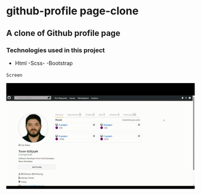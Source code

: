 # github-profile page-clone

## A clone of Github profile page 

### Technologies used in this project

- Html
-Scss-
-Bootstrap

`Screen`

![](Screen.gif)
